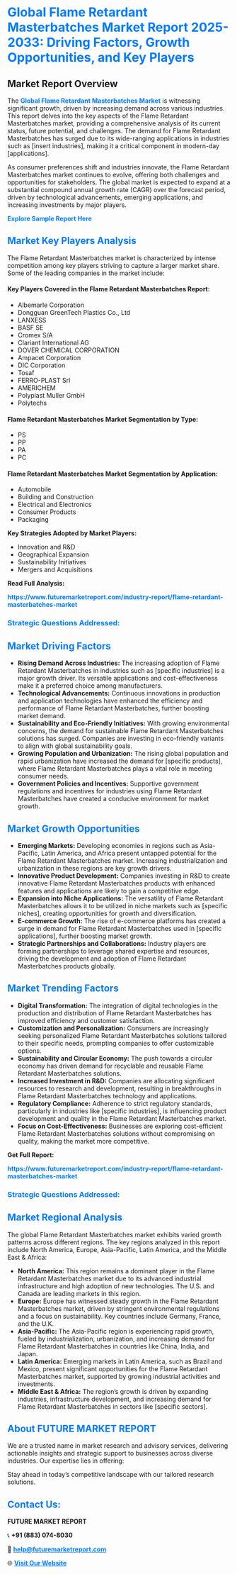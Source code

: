 <h1 style="color: #007BFF;">Global Flame Retardant Masterbatches Market Report 2025-2033: Driving Factors, Growth Opportunities, and Key Players</h1>

<section id="overview">
<h2>Market Report Overview</h2>
<p>The <a href="https://www.futuremarketreport.com/industry-report/flame-retardant-masterbatches-market" style="color: #007BFF; text-decoration: none;"><strong>Global Flame Retardant Masterbatches Market</strong></a> is witnessing significant growth, driven by increasing demand across various industries. This report delves into the key aspects of the Flame Retardant Masterbatches market, providing a comprehensive analysis of its current status, future potential, and challenges. The demand for Flame Retardant Masterbatches has surged due to its wide-ranging applications in industries such as [insert industries], making it a critical component in modern-day [applications].</p>
<p>As consumer preferences shift and industries innovate, the Flame Retardant Masterbatches market continues to evolve, offering both challenges and opportunities for stakeholders. The global market is expected to expand at a substantial compound annual growth rate (CAGR) over the forecast period, driven by technological advancements, emerging applications, and increasing investments by major players.</p>
</section>

<section id="overview">
<p><a href="https://www.futuremarketreport.com/request-sample/reportId=114252" style="color: #007BFF; text-decoration: none;"><strong>Explore Sample Report Here</strong></a></p>
</section>

<section id="key-players">
<h2 style="color: #007BFF;">Market Key Players Analysis</h2>
<p>The Flame Retardant Masterbatches market is characterized by intense competition among key players striving to capture a larger market share. Some of the leading companies in the market include:</p>
<h4>Key Players Covered in the Flame Retardant Masterbatches Report:</h4>
<ul><li>Albemarle Corporation</li><li>Dongguan GreenTech Plastics Co., Ltd</li><li>LANXESS</li><li>BASF SE</li><li>Cromex S/A</li><li>Clariant International AG</li><li>DOVER CHEMICAL CORPORATION</li><li>Ampacet Corporation</li><li>DIC Corporation</li><li>Tosaf</li><li>FERRO-PLAST Srl</li><li>AMERICHEM</li><li>Polyplast Muller GmbH</li><li>Polytechs</li></ul>
<h4>Flame Retardant Masterbatches Market Segmentation by Type:</h4>
<ul><li>PS</li><li>PP</li><li>PA</li><li>PC</li></ul>

<h4>Flame Retardant Masterbatches Market Segmentation by Application:</h4>
<ul><li>Automobile</li><li>Building and Construction</li><li>Electrical and Electronics</li><li>Consumer Products</li><li>Packaging</li></ul>
<p><strong>Key Strategies Adopted by Market Players:</strong></p>
<ul>
<li>Innovation and R&D</li>
<li>Geographical Expansion</li>
<li>Sustainability Initiatives</li>
<li>Mergers and Acquisitions</li>
</ul>
</section>

<section>
<p><strong>Read Full Analysis: </strong></p><a href="https://www.futuremarketreport.com/industry-report/flame-retardant-masterbatches-market" style="color: #007BFF; text-decoration: none;"><strong>https://www.futuremarketreport.com/industry-report/flame-retardant-masterbatches-market</strong></a>
<h3 style="color: #007BFF;">Strategic Questions Addressed:</h3>
</section>

<section id="driving-factors">
<h2 style="color: #007BFF;">Market Driving Factors</h2>
<ul>
<li><strong>Rising Demand Across Industries:</strong> The increasing adoption of Flame Retardant Masterbatches in industries such as [specific industries] is a major growth driver. Its versatile applications and cost-effectiveness make it a preferred choice among manufacturers.</li>
<li><strong>Technological Advancements:</strong> Continuous innovations in production and application technologies have enhanced the efficiency and performance of Flame Retardant Masterbatches, further boosting market demand.</li>
<li><strong>Sustainability and Eco-Friendly Initiatives:</strong> With growing environmental concerns, the demand for sustainable Flame Retardant Masterbatches solutions has surged. Companies are investing in eco-friendly variants to align with global sustainability goals.</li>
<li><strong>Growing Population and Urbanization:</strong> The rising global population and rapid urbanization have increased the demand for [specific products], where Flame Retardant Masterbatches plays a vital role in meeting consumer needs.</li>
<li><strong>Government Policies and Incentives:</strong> Supportive government regulations and incentives for industries using Flame Retardant Masterbatches have created a conducive environment for market growth.</li>
</ul>
</section>

<section id="growth-opportunities">
<h2 style="color: #007BFF;">Market Growth Opportunities</h2>
<ul>
<li><strong>Emerging Markets:</strong> Developing economies in regions such as Asia-Pacific, Latin America, and Africa present untapped potential for the Flame Retardant Masterbatches market. Increasing industrialization and urbanization in these regions are key growth drivers.</li>
<li><strong>Innovative Product Development:</strong> Companies investing in R&D to create innovative Flame Retardant Masterbatches products with enhanced features and applications are likely to gain a competitive edge.</li>
<li><strong>Expansion into Niche Applications:</strong> The versatility of Flame Retardant Masterbatches allows it to be utilized in niche markets such as [specific niches], creating opportunities for growth and diversification.</li>
<li><strong>E-commerce Growth:</strong> The rise of e-commerce platforms has created a surge in demand for Flame Retardant Masterbatches used in [specific applications], further boosting market growth.</li>
<li><strong>Strategic Partnerships and Collaborations:</strong> Industry players are forming partnerships to leverage shared expertise and resources, driving the development and adoption of Flame Retardant Masterbatches products globally.</li>
</ul>
</section>

<section id="trending-factors">
<h2 style="color: #007BFF;">Market Trending Factors</h2>
<ul>
<li><strong>Digital Transformation:</strong> The integration of digital technologies in the production and distribution of Flame Retardant Masterbatches has improved efficiency and customer satisfaction.</li>
<li><strong>Customization and Personalization:</strong> Consumers are increasingly seeking personalized Flame Retardant Masterbatches solutions tailored to their specific needs, prompting companies to offer customizable options.</li>
<li><strong>Sustainability and Circular Economy:</strong> The push towards a circular economy has driven demand for recyclable and reusable Flame Retardant Masterbatches solutions.</li>
<li><strong>Increased Investment in R&D:</strong> Companies are allocating significant resources to research and development, resulting in breakthroughs in Flame Retardant Masterbatches technology and applications.</li>
<li><strong>Regulatory Compliance:</strong> Adherence to strict regulatory standards, particularly in industries like [specific industries], is influencing product development and quality in the Flame Retardant Masterbatches market.</li>
<li><strong>Focus on Cost-Effectiveness:</strong> Businesses are exploring cost-efficient Flame Retardant Masterbatches solutions without compromising on quality, making the market more competitive.</li>
</ul>
</section>

<section>
<p><strong>Get Full Report: </strong></p><a href="https://www.futuremarketreport.com/industry-report/flame-retardant-masterbatches-market" style="color: #007BFF; text-decoration: none;"><strong>https://www.futuremarketreport.com/industry-report/flame-retardant-masterbatches-market</strong></a>
<h3 style="color: #007BFF;">Strategic Questions Addressed:</h3>
</section>


<section id="regional-analysis">
<h2 style="color: #007BFF;">Market Regional Analysis</h2>
<p>The global Flame Retardant Masterbatches market exhibits varied growth patterns across different regions. The key regions analyzed in this report include North America, Europe, Asia-Pacific, Latin America, and the Middle East & Africa:</p>
<ul>
<li><strong>North America:</strong> This region remains a dominant player in the Flame Retardant Masterbatches market due to its advanced industrial infrastructure and high adoption of new technologies. The U.S. and Canada are leading markets in this region.</li>
<li><strong>Europe:</strong> Europe has witnessed steady growth in the Flame Retardant Masterbatches market, driven by stringent environmental regulations and a focus on sustainability. Key countries include Germany, France, and the U.K.</li>
<li><strong>Asia-Pacific:</strong> The Asia-Pacific region is experiencing rapid growth, fueled by industrialization, urbanization, and increasing demand for Flame Retardant Masterbatches in countries like China, India, and Japan.</li>
<li><strong>Latin America:</strong> Emerging markets in Latin America, such as Brazil and Mexico, present significant opportunities for the Flame Retardant Masterbatches market, supported by growing industrial activities and investments.</li>
<li><strong>Middle East & Africa:</strong> The region’s growth is driven by expanding industries, infrastructure development, and increasing demand for Flame Retardant Masterbatches in sectors like [specific sectors].</li>
</ul>
</section>

<footer>
<h2 style="color: #007BFF;">About FUTURE MARKET REPORT</h2>
<p>We are a trusted name in market research and advisory services, delivering actionable insights and strategic support to businesses across diverse industries. Our expertise lies in offering:</p>

<p>Stay ahead in today’s competitive landscape with our tailored research solutions.</p>

<h2 style="color: #007BFF;">Contact Us:</h2>
<p><strong>FUTURE MARKET REPORT</strong></p>
<p>📞 <strong>+91 (883) 074-8030</strong></p>
<p>📧 <strong><a href="mailto:help@futuremarketreport.com" style="color: #007BFF;">help@futuremarketreport.com</a></strong></p>
<p>🌐 <strong><a href="https://www.futuremarketreport.com/" style="color: #007BFF;">Visit Our Website</a></strong></p>
</footer>